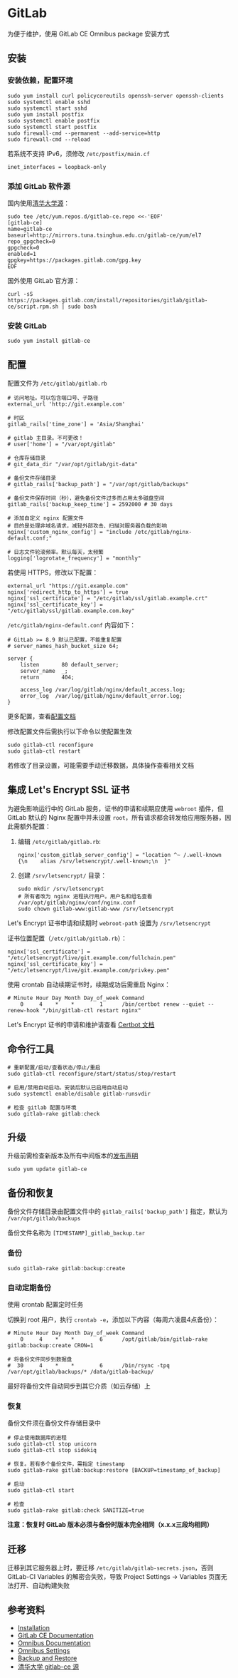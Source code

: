 # GitLab

为便于维护，使用 GitLab CE Omnibus package 安装方式

## 安装

### 安装依赖，配置环境

```
sudo yum install curl policycoreutils openssh-server openssh-clients
sudo systemctl enable sshd
sudo systemctl start sshd
sudo yum install postfix
sudo systemctl enable postfix
sudo systemctl start postfix
sudo firewall-cmd --permanent --add-service=http
sudo firewall-cmd --reload
```

若系统不支持 IPv6，须修改 `/etc/postfix/main.cf`

```
inet_interfaces = loopback-only
```

### 添加 GitLab 软件源

国内使用[清华大学源](https://mirror.tuna.tsinghua.edu.cn/help/gitlab-ce/)：

```
sudo tee /etc/yum.repos.d/gitlab-ce.repo <<-'EOF'
[gitlab-ce]
name=gitlab-ce
baseurl=http://mirrors.tuna.tsinghua.edu.cn/gitlab-ce/yum/el7
repo_gpgcheck=0
gpgcheck=0
enabled=1
gpgkey=https://packages.gitlab.com/gpg.key
EOF
```

国外使用 GitLab 官方源：

```
curl -sS https://packages.gitlab.com/install/repositories/gitlab/gitlab-ce/script.rpm.sh | sudo bash
```

### 安装 GitLab

```
sudo yum install gitlab-ce
```

## 配置

配置文件为 `/etc/gitlab/gitlab.rb`

```
# 访问地址。可以包含端口号、子路径
external_url 'http://git.example.com'

# 时区
gitlab_rails['time_zone'] = 'Asia/Shanghai'

# gitlab 主目录。不可更改！
# user['home'] = "/var/opt/gitlab"

# 仓库存储目录
# git_data_dir "/var/opt/gitlab/git-data"

# 备份文件存储目录
# gitlab_rails['backup_path'] = "/var/opt/gitlab/backups"

# 备份文件保存时间（秒），避免备份文件过多而占用太多磁盘空间
gitlab_rails['backup_keep_time'] = 2592000 # 30 days

# 添加自定义 nginx 配置文件
# 目的是处理非域名请求，减轻外部攻击、扫描对服务器负载的影响
nginx['custom_nginx_config'] = "include /etc/gitlab/nginx-default.conf;"

# 日志文件轮滚频率。默认每天，太频繁
logging['logrotate_frequency'] = "monthly"
```

若使用 HTTPS，修改以下配置：

```
external_url "https://git.example.com"
nginx['redirect_http_to_https'] = true
nginx['ssl_certificate'] = "/etc/gitlab/ssl/gitlab.example.crt"
nginx['ssl_certificate_key'] = "/etc/gitlab/ssl/gitlab.example.com.key"
```

`/etc/gitlab/nginx-default.conf` 内容如下：

```
# GitLab >= 8.9 默认已配置，不能重复配置
# server_names_hash_bucket_size 64;

server {
    listen       80 default_server;
    server_name  _;
    return       404;

    access_log /var/log/gitlab/nginx/default_access.log;
    error_log  /var/log/gitlab/nginx/default_error.log;
}
```

更多配置，查看[配置文档](http://docs.gitlab.com/omnibus/settings/)

修改配置文件后需执行以下命令以使配置生效

```
sudo gitlab-ctl reconfigure
sudo gitlab-ctl restart
```

若修改了目录设置，可能需要手动迁移数据，具体操作查看相关文档

## 集成 Let's Encrypt SSL 证书

为避免影响运行中的 GitLab 服务，证书的申请和续期应使用 `webroot` 插件，但 GitLab 默认的 Nginx 配置中并未设置 `root`，所有请求都会转发给应用服务器，因此需额外配置：

1. 编辑 `/etc/gitlab/gitlab.rb`:

    ```
    nginx['custom_gitlab_server_config'] = "location ^~ /.well-known {\n    alias /srv/letsencrypt/.well-known;\n  }"
    ```

2. 创建 `/srv/letsencrypt/` 目录：

    ```
    sudo mkdir /srv/letsencrypt
    # 所有者改为 nginx 进程执行用户。用户名和组名查看 /var/opt/gitlab/nginx/conf/nginx.conf
    sudo chown gitlab-www:gitlab-www /srv/letsencrypt
    ```

Let's Encrypt 证书申请和续期时 `webroot-path` 设置为 `/srv/letsencrypt`

证书位置配置（`/etc/gitlab/gitlab.rb`）：

```
nginx['ssl_certificate'] = "/etc/letsencrypt/live/git.example.com/fullchain.pem"
nginx['ssl_certificate_key'] = "/etc/letsencrypt/live/git.example.com/privkey.pem"
```

使用 crontab 自动续期证书时，续期成功后需重启 Nginx：

```
# Minute Hour Day Month Day_of_week Command
    0     4    *    *        1      /bin/certbot renew --quiet --renew-hook "/bin/gitlab-ctl restart nginx"
```

Let's Encrypt 证书的申请和维护请查看 [Certbot 文档](../others/certbot.md)

## 命令行工具

```
# 重新配置/启动/查看状态/停止/重启
sudo gitlab-ctl reconfigure/start/status/stop/restart

# 启用/禁用自动启动。安装后默认已启用自动启动
sudo systemctl enable/disable gitlab-runsvdir

# 检查 gitlab 配置与环境
sudo gitlab-rake gitlab:check
```

## 升级

升级前需检查新版本及所有中间版本的[发布声明](https://about.gitlab.com/blog/archives.html)

```
sudo yum update gitlab-ce
```

## 备份和恢复

备份文件存储目录由配置文件中的 `gitlab_rails['backup_path']` 指定，默认为 `/var/opt/gitlab/backups`

备份文件名称为 `[TIMESTAMP]_gitlab_backup.tar`

### 备份

```
sudo gitlab-rake gitlab:backup:create
```

### 自动定期备份

使用 crontab 配置定时任务

切换到 root 用户，执行 `crontab -e`，添加以下内容（每周六凌晨4点备份）：

```
# Minute Hour Day Month Day_of_week Command
    0     4    *    *        6      /opt/gitlab/bin/gitlab-rake gitlab:backup:create CRON=1

# 将备份文件同步到数据盘
#  30     4    *    *        6      /bin/rsync -tpq /var/opt/gitlab/backups/* /data/gitlab-backup/
```

最好将备份文件自动同步到其它介质（如云存储）上

### 恢复

备份文件须在备份文件存储目录中

```
# 停止使用数据库的进程
sudo gitlab-ctl stop unicorn
sudo gitlab-ctl stop sidekiq

# 恢复。若有多个备份文件，需指定 timestamp
sudo gitlab-rake gitlab:backup:restore [BACKUP=timestamp_of_backup]

# 启动
sudo gitlab-ctl start

# 检查
sudo gitlab-rake gitlab:check SANITIZE=true
```

__注意：恢复时 GitLab 版本必须与备份时版本完全相同（x.x.x三段均相同）__

## 迁移

迁移到其它服务器上时，要迁移 `/etc/gitlab/gitlab-secrets.json`，否则 GitLab-CI Variables 的解密会失败，导致 Project Settings -> Variables 页面无法打开、自动构建失败

## 参考资料

* [Installation](https://about.gitlab.com/downloads/)
* [GitLab CE Documentation](http://docs.gitlab.com/ce/)
* [Omnibus Documentation](http://docs.gitlab.com/omnibus/)
* [Omnibus Settings](http://docs.gitlab.com/omnibus/settings/)
* [Backup and Restore](http://docs.gitlab.com/ce/raketasks/backup_restore.html)
* [清华大学 gitlab-ce 源](https://mirror.tuna.tsinghua.edu.cn/help/gitlab-ce/)
